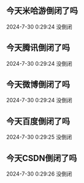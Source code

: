 ## 今天米哈游倒闭了吗

2024-7-30 0:29:24 没倒闭

## 今天腾讯倒闭了吗

2024-7-30 0:29:24 没倒闭

## 今天微博倒闭了吗

2024-7-30 0:29:24 没倒闭

## 今天百度倒闭了吗

2024-7-30 0:29:25 没倒闭

## 今天CSDN倒闭了吗

2024-7-30 0:29:26 没倒闭

